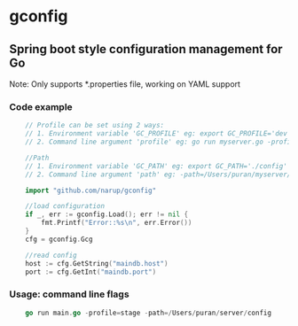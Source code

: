 # gconfig 
## Spring boot style configuration management for Go

Note: Only supports *.properties file, working on YAML support

### Code example
```go
    // Profile can be set using 2 ways:
    // 1. Environment variable 'GC_PROFILE' eg: export GC_PROFILE='dev'
    // 2. Command line argument 'profile' eg: go run myserver.go -profile=dev

    //Path
    // 1. Environment variable 'GC_PATH' eg: export GC_PATH='./config' config directory in $GOPATH folder
    // 2. Command line argument 'path' eg: -path=/Users/puran/myserver/config

    import "github.com/narup/gconfig"

    //load configuration
	if _, err := gconfig.Load(); err != nil {
		fmt.Printf("Error::%s\n", err.Error())
	}
	cfg = gconfig.Gcg

	//read config
	host := cfg.GetString("maindb.host")
	port := cfg.GetInt("maindb.port")

```

### Usage: command line flags
```go
	go run main.go -profile=stage -path=/Users/puran/server/config
```
   
   
